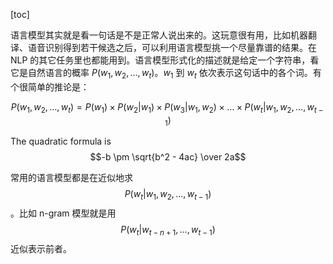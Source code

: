 
[toc]

语言模型其实就是看一句话是不是正常人说出来的。这玩意很有用，比如机器翻译、语音识别得到若干候选之后，可以利用语言模型挑一个尽量靠谱的结果。在 NLP 的其它任务里也都能用到。语言模型形式化的描述就是给定一个字符串，看它是自然语言的概率 $P(w_1, w_2, …, w_t)$。$w_1$ 到 $w_t$ 依次表示这句话中的各个词。有个很简单的推论是：

$$
P(w_1, w_2, …, w_t) = P(w_1) \times P(w_2 | w_1) \times P(w_3 | w_1, w_2) \times … \times P(w_t | w_1, w_2, …, w_{t-1})
$$

The quadratic formula is $$-b \pm \sqrt{b^2 - 4ac} \over 2a$$

常用的语言模型都是在近似地求 $$P(w_t | w_1, w_2, …, w_{t-1})$$。比如 n-gram 模型就是用 $$P(w_t | w_{t-n+1}, …, w_{t-1})$$ 近似表示前者。
